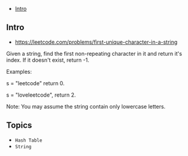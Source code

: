 - [Intro](#intro)

## Intro

- https://leetcode.com/problems/first-unique-character-in-a-string


Given a string, find the first non-repeating character in it and return it's index. If it doesn't exist, return -1.

Examples:

s = "leetcode"
return 0.

s = "loveleetcode",
return 2.


Note: You may assume the string contain only lowercase letters.


## Topics

- `Hash Table`
- `String`


